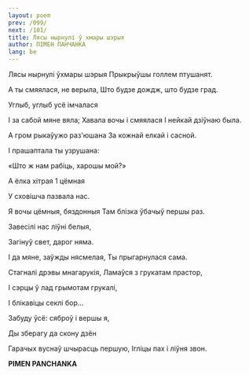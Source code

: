 ```yaml
---
layout: poem
prev: /099/
next: /101/
title: Лясы нырнулі ў хмары шэрыя
author: ПІМЕН ПАНЧАНКА
lang: be
---
```



 
Лясы нырнулі ўхмары шэрыя Прыкрыўшы голлем птушанят.

А ты смяялася, не верыла, Што будзе дождж, што будзе град.

Углыб, углыб усё імчалася

I за сабой мяне вяла; Хавала вочы і смяялася I нейкай дзіўнаю была.

А гром рыкаўужо раз'юшана За кожнай елкай і сасной.

I прашаптала ты узрушана:

«Што ж нам рабіць, харошы мой?»

А ёлка хітрая 1 цёмная

У сховішча пазвала нас.

Я вочы цёмныя, бяздонныя Там блізка ўбачыў першы раз.

Завесілі нас ліўні белыя,

Загінуў свет, дарог няма.

I да мяне, заўжды нясмелая, Ты прыгарнулася сама.

Стагналі дрэвы мнагарукія, Ламаўся з грукатам прастор,

I сэрцы ў лад грымотам грукалі,

I блікавіцы секлі бор...

Забуду ўсё: сяброў і вершы я,

Ды зберагу да скону дзён

Гарачых вуснаў шчырасць першую, Ігліцы пах і ліўня звон.

**PIMEN PANCHANKA**
